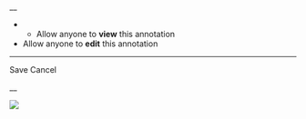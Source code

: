 __

  *   * Allow anyone to **view** this annotation
  * Allow anyone to **edit** this annotation



* * *

Save Cancel

__




![](https://bat.bing.com/action/0?ti=56018282&Ver=2&mid=b5d52e62-7308-4d61-8f1e-250ace340e11&sid=201ffde0635411ee902411d77b750559&vid=20202bf0635411ee9ac03f2e618b0b9f&vids=0&msclkid=N&pi=0&lg=en-US&sw=800&sh=600&sc=24&nwd=1&tl=Shortform%20%7C%20A%20Moveable%20Feast&p=https%3A%2F%2Fwww.shortform.com%2Fapp%2Fbook%2Fa-moveable-feast%2Fpart-3&r=&lt=513&evt=pageLoad&sv=1&rn=972787)
